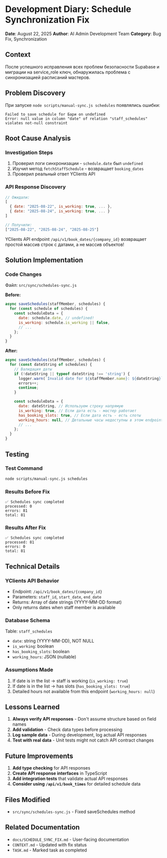 # Development Diary: Schedule Synchronization Fix

**Date**: August 22, 2025
**Author**: AI Admin Development Team
**Category**: Bug Fix, Synchronization

## Context
После успешного исправления всех проблем безопасности Supabase и миграции на service_role ключ, обнаружилась проблема с синхронизацией расписаний мастеров.

## Problem Discovery
При запуске `node scripts/manual-sync.js schedules` появлялись ошибки:
```
Failed to save schedule for Бари on undefined
Error: null value in column "date" of relation "staff_schedules" violates not-null constraint
```

## Root Cause Analysis

### Investigation Steps
1. Проверил логи синхронизации - `schedule.date` был `undefined`
2. Изучил метод `fetchStaffSchedule` - возвращает `booking_dates`
3. Проверил реальный ответ YClients API

### API Response Discovery
```javascript
// Ожидали:
[
  { date: "2025-08-22", is_working: true, ... },
  { date: "2025-08-24", is_working: true, ... }
]

// Получили:
["2025-08-22", "2025-08-24", "2025-08-25"]
```

YClients API endpoint `/api/v1/book_dates/{company_id}` возвращает простой массив строк с датами, а не массив объектов!

## Solution Implementation

### Code Changes
Файл: `src/sync/schedules-sync.js`

**Before:**
```javascript
async saveSchedules(staffMember, schedules) {
  for (const schedule of schedules) {
    const scheduleData = {
      date: schedule.date, // undefined!
      is_working: schedule.is_working || false,
      // ...
    };
  }
}
```

**After:**
```javascript
async saveSchedules(staffMember, schedules) {
  for (const dateString of schedules) {
    // Валидация даты
    if (!dateString || typeof dateString !== 'string') {
      logger.warn(`Invalid date for ${staffMember.name}: ${dateString}`);
      errors++;
      continue;
    }

    const scheduleData = {
      date: dateString, // Используем строку напрямую
      is_working: true, // Если дата есть - мастер работает
      has_booking_slots: true, // Если дата есть - есть слоты
      working_hours: null, // Детальные часы недоступны в этом endpoint
      // ...
    };
  }
}
```

## Testing

### Test Command
```bash
node scripts/manual-sync.js schedules
```

### Results Before Fix
```
✅ Schedules sync completed
processed: 0
errors: 81
total: 81
```

### Results After Fix
```
✅ Schedules sync completed
processed: 81
errors: 0
total: 81
```

## Technical Details

### YClients API Behavior
- Endpoint: `/api/v1/book_dates/{company_id}`
- Parameters: `staff_id`, `start_date`, `end_date`
- Returns: Array of date strings (YYYY-MM-DD format)
- Only returns dates when staff member is available

### Database Schema
Table: `staff_schedules`
- `date`: string (YYYY-MM-DD), NOT NULL
- `is_working`: boolean
- `has_booking_slots`: boolean
- `working_hours`: JSON (nullable)

### Assumptions Made
1. If date is in the list → staff is working (`is_working: true`)
2. If date is in the list → has slots (`has_booking_slots: true`)
3. Detailed hours not available from this endpoint (`working_hours: null`)

## Lessons Learned

1. **Always verify API responses** - Don't assume structure based on field names
2. **Add validation** - Check data types before processing
3. **Log sample data** - During development, log actual API responses
4. **Test with real data** - Unit tests might not catch API contract changes

## Future Improvements

1. **Add type checking** for API responses
2. **Create API response interfaces** in TypeScript
3. **Add integration tests** that validate actual API responses
4. **Consider using `/api/v1/book_times`** for detailed schedule data

## Files Modified
- `src/sync/schedules-sync.js` - Fixed saveSchedules method

## Related Documentation
- `docs/SCHEDULE_SYNC_FIX.md` - User-facing documentation
- `CONTEXT.md` - Updated with fix status
- `TASK.md` - Marked task as completed